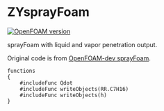 # ZYsprayFoam

[![OpenFOAM version](https://img.shields.io/badge/OpenFOAM-7-brightgreen)](https://github.com/OpenFOAM/OpenFOAM-7)

sprayFoam with liquid and vapor penetration output.

Original code is from [OpenFOAM-dev sprayFoam](https://github.com/OpenFOAM/OpenFOAM-dev/tree/master/applications/solvers/lagrangian/sprayFoam).

```
functions
{
    #includeFunc Qdot
    #includeFunc writeObjects(RR.C7H16)
    #includeFunc writeObjects(h)
}
```